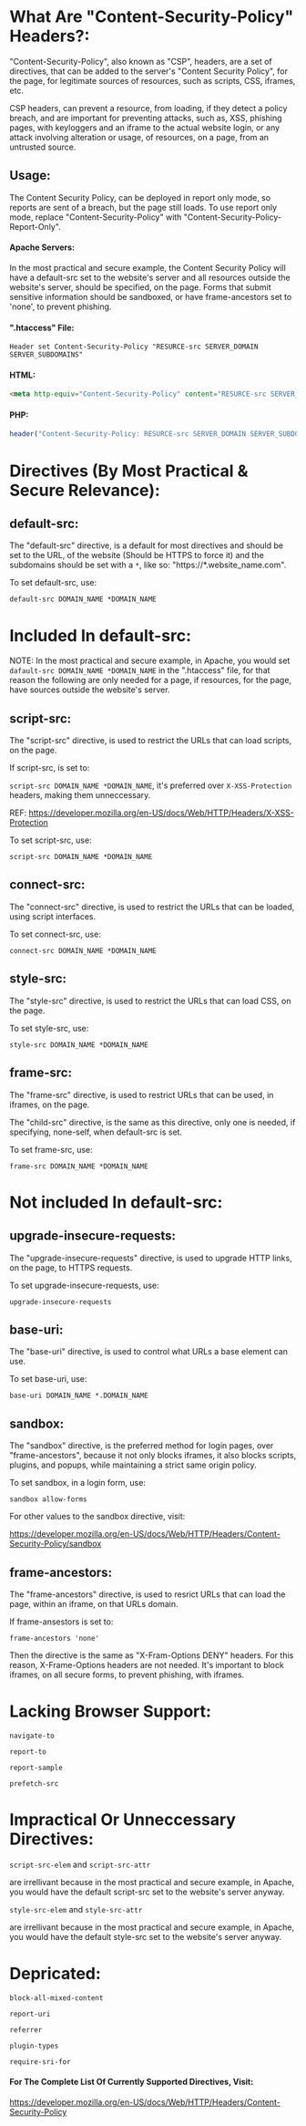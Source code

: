 # What Are "Content-Security-Policy" Headers?:
"Content-Security-Policy", also known as "CSP", headers, are a set of directives, that can be added to the server's "Content Security Policy", for the page, for legitimate sources of resources, such as scripts, CSS, iframes, etc.

CSP headers, can prevent a resource, from loading, if they detect a policy breach, and are important for preventing attacks, such as, XSS, phishing pages, with keyloggers and an iframe to the actual website login, or any attack involving alteration or usage, of resources, on a page, from an untrusted source.

## Usage:
The Content Security Policy, can be deployed in report only mode, so reports are sent of a breach, but the page still loads.
To use report only mode, replace "Content-Security-Policy" with "Content-Security-Policy-Report-Only".

#### Apache Servers:
In the most practical and secure example, the Content Security Policy will have a default-src set to the website's server and all resources outside the website's server, should be specified, on the page. Forms that submit sensitive information should be sandboxed, or have frame-ancestors set to 'none', to prevent phishing.

#### ".htaccess" File:
`Header set Content-Security-Policy "RESURCE-src SERVER_DOMAIN SERVER_SUBDOMAINS"`

#### HTML:
```html
<meta http-equiv="Content-Security-Policy" content="RESURCE-src SERVER_DOMAIN SERVER_SUBDOMAINS"/>
```

#### PHP:
```php
header("Content-Security-Policy: RESURCE-src SERVER_DOMAIN SERVER_SUBDOMAINS");
```

# Directives (By Most Practical & Secure Relevance):

## default-src:
The "default-src" directive, is a default for most directives and should be set to the URL, of the website (Should be HTTPS to force it) and the subdomains should be set with a `*`, like so: "https://*.website_name.com".

To set default-src, use:

`default-src DOMAIN_NAME *DOMAIN_NAME`

# Included In default-src:
NOTE: In the most practical and secure example, in Apache, you would set `dafault-src DOMAIN_NAME *DOMAIN_NAME` in the ".htaccess" file, for that reason the following are only needed for a page, if resources, for the page, have sources outside the website's server.

## script-src:
The "script-src" directive, is used to restrict the URLs that can load scripts, on the page.

If script-src, is set to:

`script-src DOMAIN_NAME *DOMAIN_NAME`, it's preferred over `X-XSS-Protection` headers, making them unneccessary.

REF: https://developer.mozilla.org/en-US/docs/Web/HTTP/Headers/X-XSS-Protection

To set script-src, use:

`script-src DOMAIN_NAME *DOMAIN_NAME`

## connect-src:
The "connect-src" directive, is used to restrict the URLs that can be loaded, using script interfaces.

To set connect-src, use:

`connect-src DOMAIN_NAME *DOMAIN_NAME`

## style-src:
The "style-src" directive, is used to restrict the URLs that can load CSS, on the page.

To set style-src, use:

`style-src DOMAIN_NAME *DOMAIN_NAME`

## frame-src:
The "frame-src" directive, is used to restrict URLs that can be used, in iframes, on the page.

The "child-src" directive, is the same as this directive, only one is needed, if specifying, none-self, when default-src is set.

To set frame-src, use:

`frame-src DOMAIN_NAME *DOMAIN_NAME`

# Not included In default-src:

## upgrade-insecure-requests:
The "upgrade-insecure-requests" directive, is used to upgrade HTTP links, on the page, to HTTPS requests.

To set upgrade-insecure-requests, use:

`upgrade-insecure-requests`

## base-uri:
The "base-uri" directive, is used to control what URLs a base element can use. 

To set base-uri, use:

`base-uri DOMAIN_NAME *.DOMAIN_NAME`

## sandbox:
The "sandbox" directive, is the preferred method for login pages, over "frame-ancestors", because it not only blocks iframes, it also blocks scripts, plugins, and popups, while maintaining a strict same origin policy.

To set sandbox, in a login form, use:

`sandbox allow-forms`

For other values to the sandbox directive, visit:

https://developer.mozilla.org/en-US/docs/Web/HTTP/Headers/Content-Security-Policy/sandbox

## frame-ancestors:
The "frame-ancestors" directive, is used to resrict URLs that can load the page, within an iframe, on that URLs domain.

If frame-ansestors is set to:

`frame-ancestors 'none'`

Then the directive is the same as "X-Fram-Options DENY" headers. For this reason, X-Frame-Options headers are not needed.
It's important to block iframes, on all secure forms, to prevent phishing, with iframes.

# Lacking Browser Support:

`navigate-to`

`report-to`

`report-sample`

`prefetch-src`

# Impractical Or Unneccessary Directives:

`script-src-elem` and `script-src-attr`

are irrellivant because in the most practical and secure example, in Apache, you would have the default script-src set to the website's server anyway.

`style-src-elem` and `style-src-attr`

are irrellivant because in the most practical and secure example, in Apache, you would have the default style-src set to the website's server anyway.

# Depricated:

`block-all-mixed-content`

`report-uri`

`referrer`

`plugin-types`

`require-sri-for`

#### For The Complete List Of Currently Supported Directives, Visit:

https://developer.mozilla.org/en-US/docs/Web/HTTP/Headers/Content-Security-Policy

